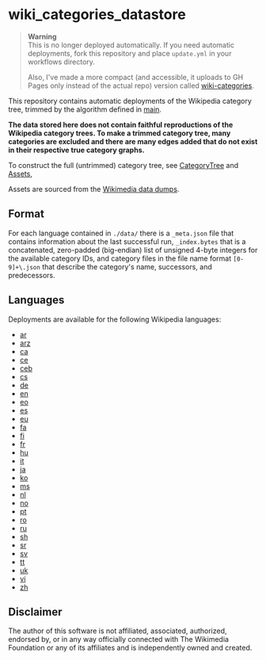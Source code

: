 # wiki_categories_datastore

> **Warning**  
> This is no longer deployed automatically. If you need automatic 
> deployments, fork this repository and place `update.yml` in 
> your workflows directory. 
> 
> Also, I've made a more compact (and accessible, it uploads to GH Pages 
> only instead of the actual repo) version called [wiki-categories](
    https://github.com/jon-edward/wiki-categories).

This repository contains automatic deployments of the Wikipedia category tree, trimmed by the algorithm defined in 
[main](https://github.com/jon-edward/wiki_categories_datastore/blob/main/main.py).

**The data stored here does not contain faithful reproductions of the Wikipedia category trees. To make a 
trimmed category tree, many categories are excluded and there are many edges added that do not exist in their respective 
true category graphs.**

To construct the full (untrimmed) category tree, see [CategoryTree](https://github.com/jon-edward/wiki_categories/blob/main/wiki_categories/core/category_tree.py) 
and [Assets](https://github.com/jon-edward/wiki_categories/blob/main/wiki_categories/core/assets/__init__.py),

Assets are sourced from the [Wikimedia data dumps](https://dumps.wikimedia.org/).

## Format

For each language contained in `./data/` there is a `_meta.json` file that contains information about the last successful run, 
`_index.bytes` that is a concatenated, zero-padded (big-endian) list of unsigned 4-byte integers for the available 
category IDs, and category files in the file name format `[0-9]+\.json` that describe the category's name, successors, and predecessors.

## Languages

Deployments are available for the following Wikipedia languages:
 - [ar](https://ar.wikipedia.org)
 - [arz](https://arz.wikipedia.org)
 - [ca](https://ca.wikipedia.org)
 - [ce](https://ce.wikipedia.org)
 - [ceb](https://ceb.wikipedia.org)
 - [cs](https://cs.wikipedia.org)
 - [de](https://de.wikipedia.org)
 - [en](https://en.wikipedia.org)
 - [eo](https://eo.wikipedia.org)
 - [es](https://es.wikipedia.org)
 - [eu](https://eu.wikipedia.org)
 - [fa](https://fa.wikipedia.org)
 - [fi](https://fi.wikipedia.org)
 - [fr](https://fr.wikipedia.org)
 - [hu](https://hu.wikipedia.org)
 - [it](https://it.wikipedia.org)
 - [ja](https://ja.wikipedia.org)
 - [ko](https://ko.wikipedia.org)
 - [ms](https://ms.wikipedia.org)
 - [nl](https://nl.wikipedia.org)
 - [no](https://no.wikipedia.org)
 - [pt](https://pt.wikipedia.org)
 - [ro](https://ro.wikipedia.org)
 - [ru](https://ru.wikipedia.org)
 - [sh](https://sh.wikipedia.org)
 - [sr](https://sr.wikipedia.org)
 - [sv](https://sv.wikipedia.org)
 - [tt](https://tt.wikipedia.org)
 - [uk](https://uk.wikipedia.org)
 - [vi](https://vi.wikipedia.org)
 - [zh](https://zh.wikipedia.org)

## Disclaimer

The author of this software is not affiliated, associated, authorized, endorsed by, or in any way 
officially connected with The Wikimedia Foundation or any of its affiliates and is independently 
owned and created.
